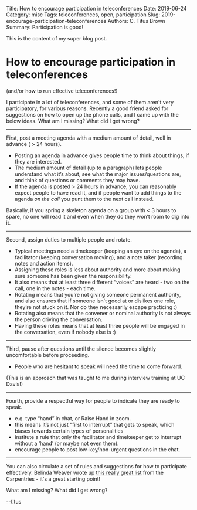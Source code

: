 Title: How to encourage participation in teleconferences
Date: 2019-06-24
Category: misc
Tags: teleconferences, open, participation
Slug: 2019-encourage-participation-teleconferences
Authors: C. Titus Brown
Summary: Participation is good!

This is the content of my super blog post.
# How to encourage participation in teleconferences

(and/or how to run effective teleconferences!)

I participate in a lot of teleconferences, and some of them aren't very participatory, for various reasons. Recently a good friend asked for suggestions on how to open up the phone calls, and I came up with the below ideas.  What am I missing? What did I get wrong?

----

First, post a meeting agenda with a medium amount of detail, well in advance ( > 24 hours).

- Posting an agenda in advance gives people time to think about things, if they are interested.
- The medium amount of detail (up to a paragraph) lets people understand what it’s about, see what the major issues/questions are, and think of questions or comments they may have.
- If the agenda is posted > 24 hours in advance, you can reasonably expect people to have read it, and if people want to add things to the agenda _on the call_ you punt them to the next call instead.

Basically, if you spring a skeleton agenda on a group with < 3 hours to spare, no one will read it and even when they do they won’t room to dig into it.

----

Second, assign duties to multiple people and rotate.

- Typical meetings need a timekeeper (keeping an eye on the agenda), a facilitator (keeping conversation moving), and a note taker (recording notes and action items). 
- Assigning these roles is less about authority and more about making sure someone has been given the responsibility.
- It also means that at least three different “voices” are heard - two on the call, one in the notes - each time.
- Rotating means that you’re not giving someone permanent authority, and also ensures that if someone isn't good at or dislikes one role, they’re not stuck on it. Nor do they necessarily escape practicing :)
- Rotating also means that the convener or nominal authority is not always the person driving the conversation.
- Having these roles means that at least three people will be engaged in the conversation, even if nobody else is :)

----

Third, pause after questions until the silence becomes slightly uncomfortable before proceeding.

- People who are hesitant to speak will need the time to come forward.

(This is an approach that was taught to me during interview training at UC Davis!)

----

Fourth, provide a respectful way for people to indicate they are ready to speak.

- e.g. type “hand” in chat, or Raise Hand in zoom.
- this means it’s not just “first to interrupt” that gets to speak, which biases towards certain types of personalities
- institute a rule that only the facilitator and timekeeper get to interrupt without a ‘hand’ (or maybe not even them).
- encourage people to post low-key/non-urgent questions in the chat.

----

You can also circulate a set of rules and suggestions for how to participate effectively. Belinda Weaver wrote up [this really great list](https://software-carpentry.org/blog/2017/11/online-meetings.html) from the Carpentries - it's a great starting point!

What am I missing? What did I get wrong?

--titus
